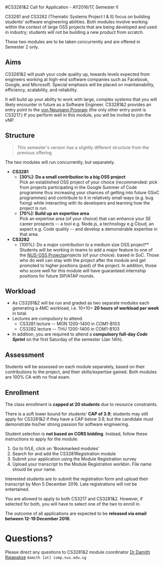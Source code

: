 #CS3281&2 Call for Application - AY2016/17, Semester II 
 
CS3281 and CS3282 (Thematic Systems Project I & II) focus on building students’ software engineering abilities. 
Both modules involve working within the context of large OSS projects that are being developed and used in industry; 
students will not be building a new product from scratch.

These two modules are to be taken concurrently and are offered in Semester 2 only.

## Aims

CS3281&2 will push your code quality up, towards levels expected from engineers working at high-end software companies 
such as Facebook, Google, and Microsoft. Special emphasis will be placed on maintainability, efficiency, scalability, 
and reliability.

It will build up your ability to work with large, complex systems that you will likely encounter in 
future as a Software Engineer.
CS3281&2 provides an entry point to the [von Neumann Program](https://www.comp.nus.edu.sg/undergraduates/cs_vpn_prospective.html) 
(the only other entry point is CS3217.) If you perform well in this module, you will be invited to join the vNP.


## Structure 
> This semester's version has a slightly different structure from the previous offering

The two modules will run concurrently, but separately. 

* **CS3281** 
  * **[30%]: Do a small contribution to a big OSS project**<br>
    Pick an established OSS project of your choice (recommended: pick from projects participating in the Google Summer of 
    Code programme thus increasing your chances of getting into future GSoC programmes) and contribute to it in 
    relatively small ways (e.g. bug fixing) while interacting with its developers and learning how the project is run.
  * **[70%]: Build up an expertise area**<br>
    Pick an expertise area (of your choice) that can enhance your SE career prospects -- a tool e.g. Node.js, 
    a technology  e.g Cloud, an aspect e.g. Code quality -- and develop a demonstrable expertise in that area. 
* **CS3282**
  * [100%]: Do a major contribution to a medium size OSS project** <br>
    Students will be working in teams to add a major feature to one of the 
    [NUS-OSS Projects](https://github.com/nus-oss/main)projects (of your choice). 
    based in SoC. Those who do well can stay with the project after the module and get promoted to higher positions (paid) 
    of the project. In addition, those who score well for this module will have guaranteed internship positions for 
    future SIP/ATAP rounds.

## Workload

* As CS3281&2 will be run and graded as two separate modules each generating a 4MC workload, 
  i.e. 10+10= **20 hours of workload per week** in total. 
* Lectures are compulsory to attend.
  * CS3281 lecture -- MON 1200-1400 in COM1-B103
  * CS3282 lecture -- THU 1200-1400 in COM1-B103
* In addition, you are required to attend a **compulsory full-day _Code Sprint_** on the 
  first Saturday of the semester (Jan 14th).

## Assessment

Students will be assessed on each module separately, based on their contributions to the project, 
and their skills/expertise gained. Both modules are 100% CA with no final exam.


## Enrollment

The class enrollment is **capped at 20 students** due to resource constraints. 

There is a soft lower bound for students’ **CAP of 3.9**; students may still apply for CS3281&2 if they have a CAP 
below 3.9, but the candidate must demonstrate his/her strong passion for software engineering.

Student selection is **not based on CORS bidding**. Instead, follow these instructions to apply for the module:

1. Go to IVLE, click on ‘Bookmarked modules’
2. Search for and add the CS3281Registration module
3. Submit your application using the Module Registration survey
4. Upload your transcript to the Module Registration workbin. File name should be your name.

Interested students are to submit the registration form and upload their transcript by Mon 5 December 2016. 
Late registrations will not be entertained.

You are allowed to apply to both CS3217 and CS3281&2. However, if selected for both, you will have to select one 
of the two to enroll in.

The outcome of all applications are expected to be **released via email between 12-19 December 2016**.


# Questions?

Please direct any questions to CS3281&2 module coordinator [Dr Damith Rajapakse](http://www.comp.nus.edu.sg/~damithch) 
`damith [at] comp.nus.edu.sg`



